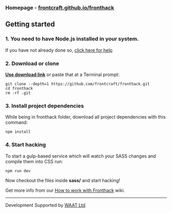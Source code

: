 ### Homepage - [frontcraft.github.io/fronthack](http://frontcraft.github.io/fronthack/)

## Getting started

### 1. You need to have Node.js installed in your system.

If you have not already done so, [click here for help](https://nodejs.org/en/download/package-manager/)


### 2. Download or clone

**[Use download link](https://github.com/frontcraft/fronthack/archive/master.zip)**
or paste that at a Terminal prompt:
```
git clone --depth=1 https://github.com/frontcraft/fronthack.git
cd fronthack
rm -rf .git
```


### 3. Install project dependencies

While being in fronthack folder, download all project dependencies with this command:
```
npm install
```


### 4. Start hacking

To start a gulp-based service which will watch your SASS changes and compile them into CSS run:

```
npm run dev
```
Now checkout the files inside **sass/** and start hacking!

Get more info from our [How to work with Fronthack](https://github.com/frontcraft/fronthack/wiki/1.-How-to-work-with-Fronthack) wiki.

----------

Development Supported by [WAAT Ltd](http://waat.eu)
